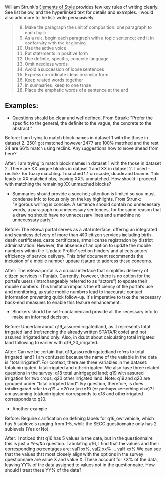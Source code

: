 William Strunk's [Elements of Style](https://www.gutenberg.org/files/37134/37134-h/37134-h.htm) provides few key rules of writing clearly. See list below, and the hyperlinked text for details and examples. I would also add more to the list: write persuasively. 

> 8. Make the paragraph the unit of composition: one paragraph to each topic
> 9. As a rule, begin each paragraph with a topic sentence; end it in conformity with the beginning
> 10. Use the active voice
> 11. Put statements in positive form
> 12. Use definite, specific, concrete language
> 13. Omit needless words
> 14. Avoid a succession of loose sentences
> 15. Express co-ordinate ideas in similar form
> 16. Keep related words together
> 17. In summaries, keep to one tense
> 18. Place the emphatic words of a sentence at the end

## Examples:

* Questions should be clear and well defined. From Strunk: "Prefer the specific to the general, the definite to the vague, the concrete to the abstract."

Before: I am trying to match block names in dataset 1 with the those in dataset 2. 2501 got matched however 2477 are 100% matched and the rest 24 are 66% match using reclink. Any suggestions how to move ahead from here?

After: I am trying to match block names in dataset 1 with the those in dataset 2. There are XX unique blocks in dataset 1 and XX in dataset 2. I used -reclink- for fuzzy matching. I matched 1:1 on scode, dcode and bname. This leads to XX matched obs, leaving XX% unmatched. How should I proceed with matching the remaining XX unmatched blocks?

* Summaries should provide a succinct; attention is limited so you must condense info to focus only on the key highlights. From Strunk: "Vigorous writing is concise. A sentence should contain no unnecessary words, a paragraph no unnecessary sentences, for the same reason that a drawing should have no unnecessary lines and a machine no unnecessary parts."

Before: The eSewa portal serves as a vital interface, offering an integrated and seamless delivery of more than 400 citizen services including birth-death certificates, caste certificates, arms license registration by district administration. However, the absence of an option to update the mobile numbers within the ‘Update Profile’ section hinders and affects actors’ efficiency of service delivery. This brief document recommends the inclusion of a mobile number update feature to address these concerns.

After: The eSewa portal is a crucial interface that simplifies delivery of citizen services in Punjab. Currently, however, there is no option for the portal’s users (interchangeably referred to as “actors”) to update their mobile numbers. This limitation impacts the efficiency of the portal’s use and monitoring, as stale mobile numbers lead to inaccurate contact information preventing quick follow-up. It's imperative to take the necessary back-end measures to enable this feature enhancement.

* Blockers should be self-contained and provide all the necessary info to make an informed decision. 

Before: Uncertain about q19_assuredirrigatedland, as it represents total irrigated land (referencing the already written STATA/R code) and not assured irrigated land only. Also, in doubt about calculating total irrigated land following to earlier with q19_20_irrigated.

After: Can we be certain that q19_assuredirrigatedland refers to total irrigated land? I am confused because the name of the variable in the data is "totalirrigated". For context, there are three variables in the dataset: totalunirrigated, totalirrigated and otherirrigated. We also have three related questions in the survey: q18 total unirrigaged land; q19 with assured irrigation for two crops; q20 other irrigated land. Note: q19 and q20 are grouped under "total irrigated land". My question, therefore, is does totalirrigated refer to q19 + q20 or just q19 (or perhaps something else)? I am assuming totalunirrigated corresponds to q18 and otherirrigated corresponds to q20.

* Another example 

Before: Require clarification on defining labels for q16_ownvehicle, which has 5 sublevels ranging from 1-5, while the SECC questionnaire only has 2 sublevels (Yes or No).

After: I noticed that q16 has 5 values in the data, but in the questionnaire this is just a Yes/No question. Tabulating q16, I find that the values and their corresponding percentages are: val1 xx%, val2 xx% ... val5 xx% We can see that the values that most closely align with the options in the survey questionnaire are value X and value X. These account for XX% of the data, leaving YY% of the data assigned to values not in the questionnaire. How should I treat these YY% of the data?

